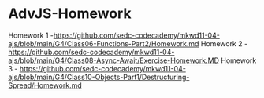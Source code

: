 # AdvJS-Homework

Homework 1 -https://github.com/sedc-codecademy/mkwd11-04-ajs/blob/main/G4/Class06-Functions-Part2/Homework.md
Homework 2 - https://github.com/sedc-codecademy/mkwd11-04-ajs/blob/main/G4/Class08-Async-Await/Exercise-Homework.MD
Homework 3 - https://github.com/sedc-codecademy/mkwd11-04-ajs/blob/main/G4/Class10-Objects-Part1/Destructuring-Spread/Homework.md
